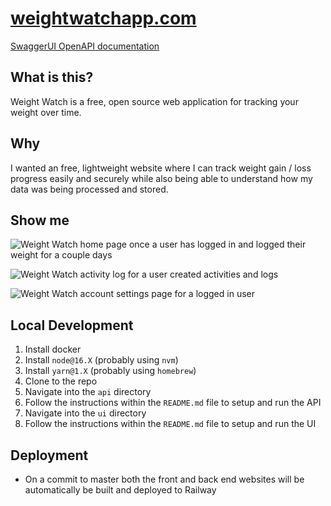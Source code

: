 # [weightwatchapp.com](https://weightwatchapp.com/)
[SwaggerUI OpenAPI documentation](https://api.weightwatchapp.com/api-docs)

## What is this?
Weight Watch is a free, open source web application for tracking your weight over time.

## Why
I wanted an free, lightweight website where I can track weight gain / loss progress easily and securely while also being able to understand how my data was being processed and stored.

## Show me
![Weight Watch home page once a user has logged in and logged their weight for a couple days](https://weightwatchapp.com/assets/image/WW_Demo_Home_1400_700.png)

![Weight Watch activity log for a user created activities and logs](https://weightwatchapp.com/assets/image/WW_Demo_Activity_1400_850.png)

![Weight Watch account settings page for a logged in user](https://weightwatchapp.com/assets/image/WW_Demo_Account_1400_700.png)

## Local Development
1. Install docker
2. Install `node@16.X` (probably using `nvm`)
3. Install `yarn@1.X` (probably using `homebrew`)
4. Clone to the repo
5. Navigate into the `api` directory
6. Follow the instructions within the `README.md` file to setup and run the API
7. Navigate into the `ui` directory
8. Follow the  instructions within the `README.md` file to setup and run the UI

## Deployment
- On a commit to master both the front and back end websites will be automatically be built and deployed to Railway
